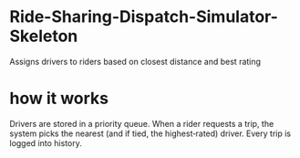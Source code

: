 # Ride-Sharing-Dispatch-Simulator-Skeleton
Assigns drivers to riders based on closest distance and best rating
# how it works
Drivers are stored in a priority queue. When a rider requests a trip, the system picks the nearest (and if tied, the highest‑rated) driver. Every trip is logged into history.

